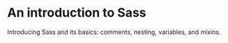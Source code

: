 # An introduction to Sass
Introducing Sass and its basics: comments, nesting, variables, and mixins.
